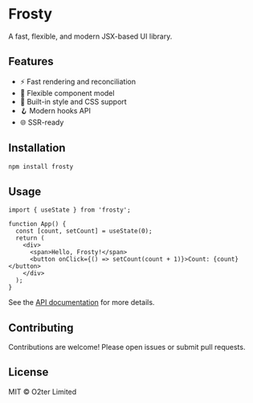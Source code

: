 # Frosty

A fast, flexible, and modern JSX-based UI library.

## Features

- ⚡ Fast rendering and reconciliation
- 🧩 Flexible component model
- 🎨 Built-in style and CSS support
- 🪝 Modern hooks API
- 🌐 SSR-ready

## Installation

```sh
npm install frosty
```

## Usage

```tsx
import { useState } from 'frosty';

function App() {
  const [count, setCount] = useState(0);
  return (
    <div>
      <span>Hello, Frosty!</span>
      <button onClick={() => setCount(count + 1)}>Count: {count}</button>
    </div>
  );
}
```

See the [API documentation](./docs) for more details.

## Contributing

Contributions are welcome! Please open issues or submit pull requests.

## License

MIT © O2ter Limited